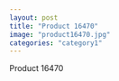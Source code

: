 ```yaml
---
layout: post
title: "Product 16470"
image: "product16470.jpg"
categories: "category1"
---
```

Product 16470
